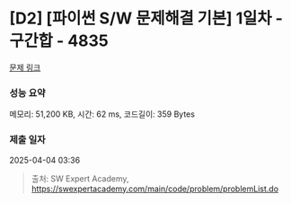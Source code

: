 # [D2] [파이썬 S/W 문제해결 기본] 1일차 - 구간합 - 4835 

[문제 링크](https://swexpertacademy.com/main/code/problem/problemDetail.do?contestProbId=AWTLXCuapdcDFAVT) 

### 성능 요약

메모리: 51,200 KB, 시간: 62 ms, 코드길이: 359 Bytes

### 제출 일자

2025-04-04 03:36



> 출처: SW Expert Academy, https://swexpertacademy.com/main/code/problem/problemList.do